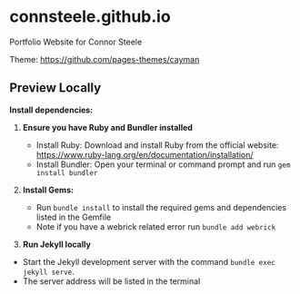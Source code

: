 # connsteele.github.io
Portfolio Website for Connor Steele<br>

Theme: https://github.com/pages-themes/cayman<br>

## Preview Locally
**Install dependencies:**
1.  **Ensure you have Ruby and Bundler installed**
    - Install Ruby: Download and install Ruby from the official website: https://www.ruby-lang.org/en/documentation/installation/
    - Install Bundler: Open your terminal or command prompt and run `gem install bundler`

2.  **Install Gems:**
    - Run `bundle install` to install the required gems and dependencies listed in the Gemfile
    - Note if you have a webrick related error run `bundle add webrick`

6.  **Run Jekyll locally**
   - Start the Jekyll development server with the command `bundle exec jekyll serve`.
   - The server address will be listed in the terminal